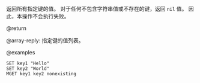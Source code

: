 返回所有指定键的值。
对于任何不包含字符串值或不存在的键，返回 `nil` 值。
因此，本操作不会执行失败。

@return

@array-reply: 指定键的值列表。

@examples

```cli
SET key1 "Hello"
SET key2 "World"
MGET key1 key2 nonexisting
```
